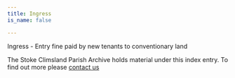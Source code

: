 ```yaml
---
title: Ingress
is_name: false

---
```


Ingress - Entry fine paid by new tenants to conventionary land


The Stoke Climsland Parish Archive holds material under this index entry. To find out more please [contact us](/contact/)
